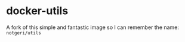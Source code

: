 # docker-utils
A fork of this simple and fantastic image so I can remember the name: `notgeri/utils`
